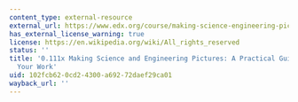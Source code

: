 ```yaml
---
content_type: external-resource
external_url: https://www.edx.org/course/making-science-engineering-pictures-mitx-0-111x?utm_source=OCW&utm_medium=CHP&utm_campaign=OCW
has_external_license_warning: true
license: https://en.wikipedia.org/wiki/All_rights_reserved
status: ''
title: '0.111x Making Science and Engineering Pictures: A Practical Guide to Presenting
  Your Work'
uid: 102fcb62-0cd2-4300-a692-72daef29ca01
wayback_url: ''
---
```

